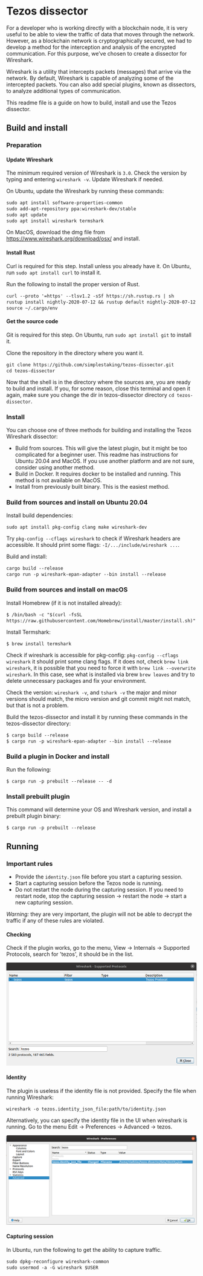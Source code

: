 # Tezos dissector

For a developer who is working directly with a blockchain node, it is very useful to be able to view the traffic of data that moves through the network. However, as a blockchain network is cryptographically secured, we had to develop a method for the interception and analysis of the encrypted communication. For this purpose, we’ve chosen to create a dissector for Wireshark.

Wireshark is a utility that intercepts packets (messages) that arrive via the network. By default, Wireshark is capable of analyzing some of the intercepted packets. You can also add special plugins, known as dissectors, to analyze additional types of communication. 

This readme file is a guide on how to build, install and use the Tezos dissector.

## Build and install

### Preparation

#### Update Wireshark

The minimum required version of Wireshark is `3.0`. Check the version by typing and entering `wireshark -v`. Update Wireshark if needed.

On Ubuntu, update the Wireshark by running these commands:

```
sudo apt install software-properties-common
sudo add-apt-repository ppa:wireshark-dev/stable
sudo apt update
sudo apt install wireshark termshark
```

On MacOS, download the dmg file from https://www.wireshark.org/download/osx/ and install.

#### Install Rust

Curl is required for this step. Install unless you already have it. On Ubuntu, run `sudo apt install curl` to install it.

Run the following to install the proper version of Rust.

```
curl --proto '=https' --tlsv1.2 -sSf https://sh.rustup.rs | sh
rustup install nightly-2020-07-12 && rustup default nightly-2020-07-12
source ~/.cargo/env
```

#### Get the source code

Git is required for this step. On Ubuntu, run `sudo apt install git` to install it.

Clone the repository in the directory where you want it.

```
git clone https://github.com/simplestaking/tezos-dissector.git
cd tezos-dissector
```

Now that the shell is in the directory where the sources are, you are ready to build and install. If you, for some reason, close this terminal and open it again, make sure you change the dir in tezos-dissector directory `cd tezos-dissector`.

### Install

You can choose one of three methods for building and installing the Tezos Wireshark dissector: 

* Build from sources. This will give the latest plugin, but it might be too complicated for a beginner user. This readme has instructions for Ubuntu 20.04 and MacOS. If you use another platform and are not sure, consider using another method.
* Build in Docker. It requires docker to be installed and running. This method is not available on MacOS.
* Install from previously built binary. This is the easiest method.

### Build from sources and install on Ubuntu 20.04

Install build dependencies:

```
sudo apt install pkg-config clang make wireshark-dev
```

Try `pkg-config --cflags wireshark` to check if Wireshark headers are accessible. It should print some flags: `-I/.../include/wireshark ...`.

Build and install:

```
cargo build --release
cargo run -p wireshark-epan-adapter --bin install --release
```

### Build from sources and install on macOS

Install Homebrew (if it is not installed already):

```
$ /bin/bash -c "$(curl -fsSL https://raw.githubusercontent.com/Homebrew/install/master/install.sh)"
```

Install Termshark:

```
$ brew install termshark
```

Check if wireshark is accessible for pkg-config: `pkg-config --cflags wireshark` it should print some clang flags. If it does not, check `brew link wireshark`, it is possible that you need to force it with `brew link --overwrite wireshark`. In this case, see what is installed via brew `brew leaves` and try to delete unnecessary packages and fix your environment.

Check the version: `wireshark -v`, and `tshark -v` the major and minor versions should match, the micro version and git commit might not match, but that is not a problem.

Build the tezos-dissector and install it by running these commands in the tezos-dissector directory:

```
$ cargo build --release
$ cargo run -p wireshark-epan-adapter --bin install --release
```

### Build a plugin in Docker and install

Run the following:

```
$ cargo run -p prebuilt --release -- -d
```

### Install prebuilt plugin

This command will determine your OS and Wireshark version, and install a prebuilt plugin binary:

```
$ cargo run -p prebuilt --release
```

## Running

### Important rules

* Provide the `identity.json` file before you start a capturing session.
* Start a capturing session before the Tezos node is running. 
* Do not restart the node during the capturing session. If you need to restart node, stop the capturing session -> restart the node -> start a new capturing session.

*Warning:* they are very important, the plugin will not be able to decrypt the traffic if any of these rules are violated.

#### Checking

Check if the plugin works, go to the menu, View -> Internals -> Supported Protocols, search for 'tezos', it should be in the list.

![s0](doc/Screenshot_0.png "Check")

#### Identity

The plugin is useless if the identity file is not provided. Specify the file when running Wireshark:

```
wireshark -o tezos.identity_json_file:path/to/identity.json
```

Alternatively, you can specify the identity file in the UI when wireshark is running. Go to the menu Edit -> Preferences -> Advanced -> tezos.

![s1](doc/Screenshot_1.png "Identity")

#### Capturing session

In Ubuntu, run the following to get the ability to capture traffic.

```
sudo dpkg-reconfigure wireshark-common
sudo usermod -a -G wireshark $USER
```



